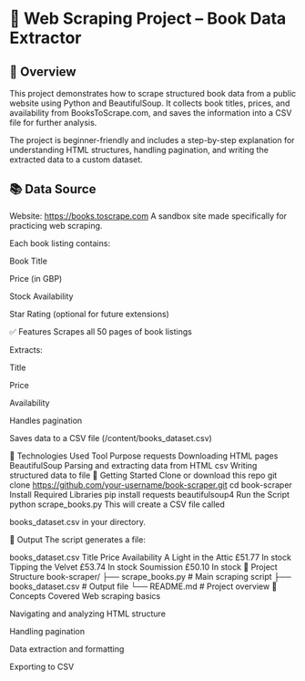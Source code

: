 # 📘 Web Scraping Project – Book Data Extractor
## 🧾 Overview
This project demonstrates how to scrape structured book data from a public website using Python and BeautifulSoup. It collects book titles, prices, and availability from BooksToScrape.com, and saves the information into a CSV file for further analysis.

The project is beginner-friendly and includes a step-by-step explanation for understanding HTML structures, handling pagination, and writing the extracted data to a custom dataset.

## 📚 Data Source
Website: https://books.toscrape.com
A sandbox site made specifically for practicing web scraping.

Each book listing contains:

Book Title

Price (in GBP)

Stock Availability

Star Rating (optional for future extensions)

✅ Features
Scrapes all 50 pages of book listings

Extracts:

Title

Price

Availability

Handles pagination

Saves data to a CSV file (/content/books_dataset.csv)

🧰 Technologies Used
Tool	Purpose
requests	Downloading HTML pages
BeautifulSoup	Parsing and extracting data from HTML
csv	Writing structured data to file
🚀 Getting Started
Clone or download this repo
git clone https://github.com/your-username/book-scraper.git
cd book-scraper
Install Required Libraries
pip install requests beautifulsoup4
Run the Script
python scrape_books.py
This will create a CSV file called

books_dataset.csv 
in your directory.

📁 Output
The script generates a file:

books_dataset.csv
Title	Price	Availability
A Light in the Attic	£51.77	In stock
Tipping the Velvet	£53.74	In stock
Soumission	£50.10	In stock
📌 Project Structure
book-scraper/
├── scrape_books.py      # Main scraping script
├── books_dataset.csv    # Output file
└── README.md            # Project overview
🧠 Concepts Covered
Web scraping basics

Navigating and analyzing HTML structure

Handling pagination

Data extraction and formatting

Exporting to CSV
